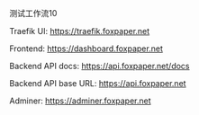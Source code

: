 测试工作流10



Traefik UI: https://traefik.foxpaper.net


Frontend: https://dashboard.foxpaper.net

Backend API docs: https://api.foxpaper.net/docs

Backend API base URL: https://api.foxpaper.net

Adminer: https://adminer.foxpaper.net